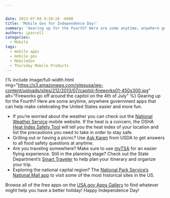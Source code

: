 ```yaml
---


date: 2013-07-04 9:28:26 -0400
title: 'Mobile Gov for Independence Day!'
summary: 'Gearing up for the Fourth? Here are some anytime, anywhere government apps that can help make celebrating the United States easier and more fun. If you&amp;#8217;re worried about the weather you can check out the&nbsp;National Weather Service&nbsp;mobile website. If the heat is'
authors: jparcell
categories:
  - Mobile
tags:
  - mobile apps
  - mobile gov
  - MobileGov
  - Thursday Mobile Products
---
```


{% include image/full-width.html img="https://s3.amazonaws.com/sitesusa/wp-content/uploads/sites/212/2013/07/capitol-fireworks01-450x300.jpg" alt="Fireworks go off around the capitol on the 4th of July" %}
Gearing up for the Fourth? Here are some anytime, anywhere government apps that can help make celebrating the United States easier and more fun.

  * If you&#8217;re worried about the weather you can check out the [National Weather Service](http://mobile.weather.gov/#typeLocation "National Weather Service") mobile website. If the heat is a concern, the OSHA [Heat Index Safety Tool](http://www.osha.gov/SLTC/heatillness/heat_index/heat_app.html "Heat Safety Tool ") will tell you the heat index of your location and list the precautions you need to take in order to stay safe.
  * Grilling out or having a picnic? Use [Ask Karen](http://apps.usa.gov/ask-karen.shtml) from USDA to get answers to all food safety questions at anytime.
  * Are you traveling somewhere? Make sure to use [myTSA](http://www.tsa.gov/traveler-information/my-tsa-mobile-application) for an easier flying experience. Still in the planning stage? Check out the State Department&#8217;s [Smart Traveler](http://apps.usa.gov/smart-traveler.shtml) to help plan your itinerary and organize your trip.
  * Exploring the national capital region? The [National Park Service&#8217;s National Mall app](http://apps.usa.gov/nps-national-mall.shtml) to visit some of the most historical sites in the US.

Browse all of the free apps on the [USA.gov Apps Gallery](http://apps.usa.gov/) to find whatever might help you have a better holiday! Happy Independence Day!